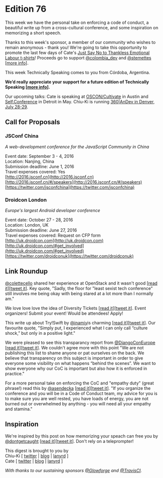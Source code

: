 # Edition 76

This week we have the personal take on enforcing a code of conduct, a beautiful write up from a cross-cultural conference, and some inspiration on memorizing a short speech.

Thanks to this week's sponsor, a member of our community who wishes to remain anonymous - thank you! We're going to take this opportunity to promote the last few days of Cate's [Just Say No to Thankless Emotional Labour t-shirts](https://teespring.com/stores/just-say)! Proceeds go to support [@colombia_dev](http://twitter.com/colombia_dev) and [@stemettes](http://twitter.com/stemettes) [[more info](http://www.catehuston.com/blog/2016/04/25/just-say-no-to-thankless-emotional-labour-the-t-shirt/)].

This week Technically Speaking comes to you from Córdoba, Argentina.

**We’d really appreciate your support for a future edition of Technically Speaking [[more info](http://www.techspeak.email/sponsorship/)].**  

Our upcoming talks: Cate is speaking at [OSCON/Cultivate](http://conferences.oreilly.com/oscon/open-source-us/) in Austin and [Self.Conference](http://selfconference.org/) in Detroit in May. Chiu-Ki is running [360|AnDev in Denver, July 28-29](http://360andev.com/).

## Call for Proposals

### JSConf China
*A web-development conference for the JavaScript Community in China*

Event date: September 3 - 4, 2016  
Location: Nanjing, China  
Submission deadline: June 1, 2016  
Travel expenses covered: Yes  
[http://2016.jsconf.cn](http://2016.jsconf.cn)  
[http://2016.jsconf.cn/#/speakers](http://2016.jsconf.cn/#/speakers)  
[https://twitter.com/jsconfchina](https://twitter.com/jsconfchina)  


### Droidcon London  
*Europe's largest Android developer conference*

Event date: October 27 - 28, 2016  
Location: London, UK  
Submission deadline: June 27, 2016  
Travel expenses covered: Request on CFP form  
[http://uk.droidcon.com](http://uk.droidcon.com)  
[http://uk.droidcon.com/#get_involved](http://uk.droidcon.com/#get_involved)  
[https://twitter.com/droidconuk](https://twitter.com/droidconuk)  


## Link Roundup

[@colettecello](http://twitter.com/colettecello) shared her experience at OpenStack and it wasn't good [[read it](https://twitter.com/colettecello/status/726877953183854593)][[tweet it](https://twitter.com/home?status=via%20%40techspeakdigest%20https%3A//twitter.com/colettecello/status/726877953183854593)]. Key quote, "Sadly, the floor for "least sexist tech conference" still involves me being okay with being stared at a lot more than I normally am."

We love love love the idea of Diversity Tickets [[read it](https://diversitytickets.org/)][[tweet it](https://twitter.com/home?status=DiversityTickets%20https%3A//diversitytickets.org/%20via%20%40techspeakdigest)]. Event organizers! Submit your event! Would be attendees! Apply!

This write up about Try!Swift by [@inamiy](http://twitter.com/inamiy)is charming [[read it](http://developers.linecorp.com/blog/?p=3748)][[tweet it](https://twitter.com/home?status=try%21%20Swift%20Presentation%20Report%20%C2%AB%20LINE%20Engineers%27%20Blog%20by%20%40inamiy%20http%3A//developers.linecorp.com/blog/%3Fp%3D3748%20via%20%40techspeakdigest)]. Our favourite quote, "Simply put, I experienced what I can only call “culture shock,” but only in a positive light."

We were pleased to see this transparancy report from [@DjangoConEurope](http://twitter.com/DjangoConEurope) [[read it](https://2016.djangocon.eu/blog/article/2016-04-11-coc-transparency-report/#blogcontent)][[tweet it](https://twitter.com/home?status=DjangoCon%20Europe%202016%20by%20%40DjangoConEurope%20https%3A//2016.djangocon.eu/blog/article/2016-04-11-coc-transparency-report/%23blogcontent%20via%20%40techspeakdigest)]. We couldn't agree more with this point "We are not publishing this list to shame anyone or pat ourselves on the back. We believe that transparency on this subject is important in order to give everyone some visibility on what happens “behind the scenes”. We want to show everyone why our CoC is important but also how it is enforced in practice."  

For a more personal take on enforcing the CoC and "empathy duty" (great phrase!) read this by [@asendecka](http://twitter.com/asendecka) [[read it](http://blog.sendecka.me/post/142478065688/djangocon-empathy-duty#142478065688)][[tweet it](https://twitter.com/home?status=Inspiration%2C%20dreams%20and%20thoughts.%20%E2%80%94%20DjangoCon%20Empathy%20Duty%20by%20%40asendecka%20http%3A//blog.sendecka.me/post/142478065688/djangocon-empathy-duty%23142478065688%20via%20%40techspeakdigest)]. "If you organize the conference and you will be in a Code of Conduct team, my advice for you is to make sure you are well rested, you have loads of energy, you are not burned out or overwhelmed by anything - you will need all your empathy and stamina."  

## Inspiration

We're inspired by this post on how memorizing your speach can free you by [@dontgetcaught](http://twitter.com/dontgetcaught) [[read it](http://eloquentwoman.blogspot.com.ar/2016/05/why-memorizing-your-high-stakes-speech.html)][[tweet it](https://twitter.com/home?status=Why%20memorizing%20your%20high-stakes%20speech%20frees%20you%3A%20Sen.%20Amy%20Klobuchar%20-%20http%3A//eloquentwoman.blogspot.com.ar/2016/05/why-memorizing-your-high-stakes-speech.html%20/by%20%40dontgetcaught%20/via%20%40techspeakdigest)]. Don't rely on a teleprompter!   


This digest is brought to you by  
Chiu-Ki [ [twitter](https://twitter.com/chiuki) | [blog](http://blog.sqisland.com/) | [lanyrd](http://lanyrd.com/profile/chiuki/) ]  
Cate [ [twitter](https://twitter.com/catehstn) | [blog](http://www.catehuston.com/blog/) | [lanyrd](http://lanyrd.com/profile/catehstn/) ]  

*With thanks to our sustaining sponsors [@Glowforge](http://twitter.com/glowforge) and [@TravisCI](http://twitter.com/travisci).*

